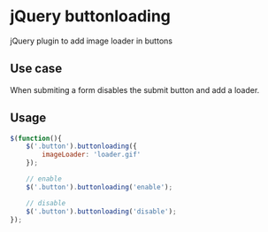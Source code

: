 # jQuery buttonloading

jQuery plugin to add image loader in buttons


## Use case

When submiting a form disables the submit button and add a loader.

## Usage

```javascript
$(function(){
    $('.button').buttonloading({
        imageLoader: 'loader.gif'
    });

    // enable
    $('.button').buttonloading('enable');

    // disable
    $('.button').buttonloading('disable');
});
```
